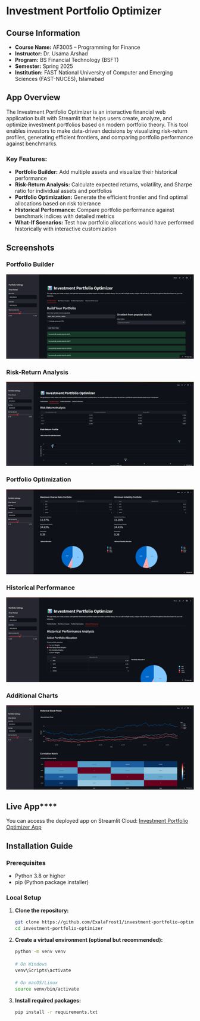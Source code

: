# Investment Portfolio Optimizer

##  Course Information
- **Course Name:** AF3005 – Programming for Finance
- **Instructor:** Dr. Usama Arshad
- **Program:** BS Financial Technology (BSFT)
- **Semester:** Spring 2025
- **Institution:** FAST National University of Computer and Emerging Sciences (FAST-NUCES), Islamabad

##  App Overview

The Investment Portfolio Optimizer is an interactive financial web application built with Streamlit that helps users create, analyze, and optimize investment portfolios based on modern portfolio theory. This tool enables investors to make data-driven decisions by visualizing risk-return profiles, generating efficient frontiers, and comparing portfolio performance against benchmarks.

### Key Features:

- **Portfolio Builder:** Add multiple assets and visualize their historical performance
- **Risk-Return Analysis:** Calculate expected returns, volatility, and Sharpe ratio for individual assets and portfolios
- **Portfolio Optimization:** Generate the efficient frontier and find optimal allocations based on risk tolerance
- **Historical Performance:** Compare portfolio performance against benchmark indices with detailed metrics
- **What-If Scenarios:** Test how portfolio allocations would have performed historically with interactive customization

##  Screenshots

### Portfolio Builder
![Portfolio Builder](screenshots/Portfolio%20Builder.png)

### Risk-Return Analysis
![Analysis](screenshots/Analysis.png)

### Portfolio Optimization
![Portfolio Optimization](screenshots/Portfolio%20Optimization.png)

### Historical Performance
![Historical Performances](screenshots/Historical%20Performances.png)

### Additional Charts
![Graphs](screenshots/Graphs.png)


##  Live App****

You can access the deployed app on Streamlit Cloud:
[Investment Portfolio Optimizer App](https://investment-portfolio-optimizer.streamlit.app/)

##  Installation Guide
   
### Prerequisites
- Python 3.8 or higher
- pip (Python package installer)

### Local Setup

1. **Clone the repository:**
   ```bash
   git clone https://github.com/ExalaFrost1/investment-portfolio-optimizer.git
   cd investment-portfolio-optimizer
   ```

2. **Create a virtual environment (optional but recommended):**
   ```bash
   python -m venv venv
   
   # On Windows
   venv\Scripts\activate
   
   # On macOS/Linux
   source venv/bin/activate
   ```

3. **Install required packages:**
   ```bash
   pip install -r requirements.txt